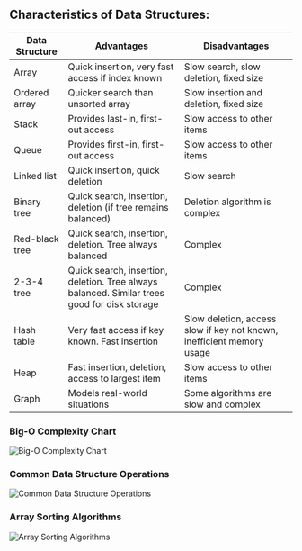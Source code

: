 ## Characteristics of Data Structures:

Data Structure   | Advantages   | Disadvantages
-----------------| -------------| --------------
Array            | Quick insertion, very fast access if index known | Slow search, slow deletion, fixed size
Ordered array    | Quicker search than unsorted array | Slow insertion and deletion, fixed size
Stack            | Provides last-in, first-out access | Slow access to other items
Queue            | Provides first-in, first-out access| Slow access to other items
Linked list      | Quick insertion, quick deletion    | Slow search
Binary tree      | Quick search, insertion, deletion (if tree remains balanced) | Deletion algorithm is complex
Red-black tree   | Quick search, insertion, deletion. Tree always balanced | Complex
2-3-4 tree       | Quick search, insertion, deletion. Tree always balanced. Similar trees good for disk storage | Complex
Hash table       | Very fast access if key known. Fast insertion | Slow deletion, access slow if key not known, inefficient memory usage
Heap             | Fast insertion, deletion, access to largest item | Slow access to other items
Graph            | Models real-world situations | Some algorithms are slow and complex

### Big-O Complexity Chart
![Big-O Complexity Chart](../images/big-o-complexity-chart.png)

### Common Data Structure Operations
![Common Data Structure Operations](../images/common-data-structure-operations.png)

### Array Sorting Algorithms
![Array Sorting Algorithms](../images/array-sorting-algorithms.png)
